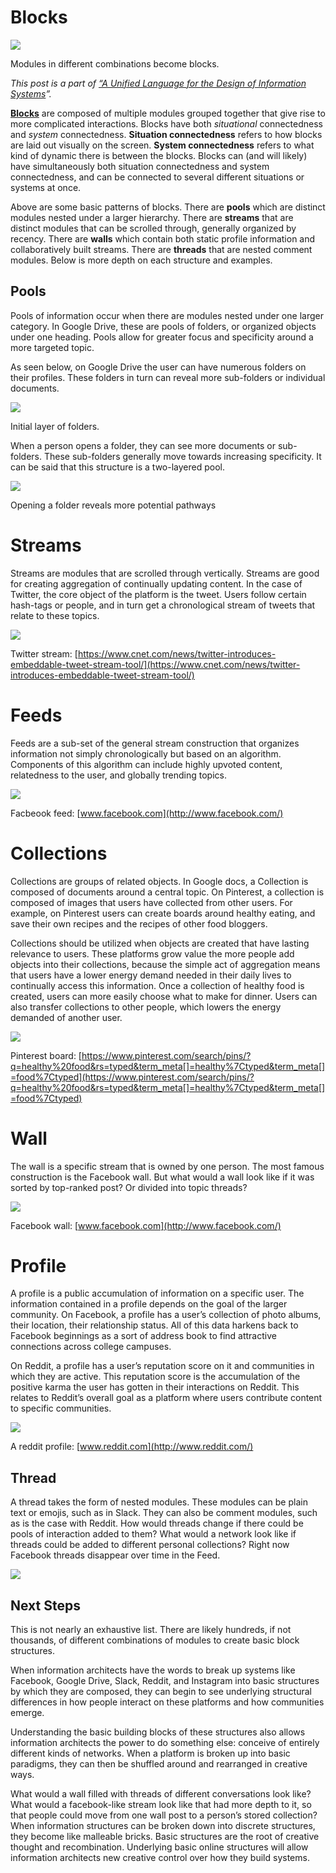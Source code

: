 ﻿---
author: Rachel Aliana
date: Jun 10, 2019
source: https://rachelaliana.medium.com/a-pattern-language-interaction-blocks-a398b7ccf3fc
---

# Blocks

![](images/Cj8_-Yrykx-s4ag0aeoKIw.png)

Modules in different combinations become blocks.

_This post is a part of_ [_“A Unified Language for the Design of Information Systems_](a-unified-language-for-the-design-of-information-systems.md)_”._

[**Blocks**](a-pattern-language-interaction-blocks.md)  are composed of multiple modules grouped together that give rise to more complicated interactions. Blocks have both  _situational_ connectedness and  _system_ connectedness.  **Situation connectedness** refers to how blocks are laid out visually on the screen.  **System connectedness**  refers to what kind of dynamic there is between the blocks. Blocks can (and will likely) have simultaneously both situation connectedness and system connectedness, and can be connected to several different situations or systems at once.

Above are some basic patterns of blocks. There are  **pools** which are distinct modules nested under a larger hierarchy. There are  **streams**  that are distinct modules that can be scrolled through, generally organized by recency. There are  **walls** which contain both static profile information and collaboratively built streams. There are  **threads**  that are nested comment modules. Below is more depth on each structure and examples.

## Pools

Pools of information occur when there are modules nested under one larger category. In Google Drive, these are pools of folders, or organized objects under one heading. Pools allow for greater focus and specificity around a more targeted topic.

As seen below, on Google Drive the user can have numerous folders on their profiles. These folders in turn can reveal more sub-folders or individual documents.

![](images/2rQB-dyI7Ww8WF99GTj9jA.png)

Initial layer of folders.

When a person opens a folder, they can see more documents or sub-folders. These sub-folders generally move towards increasing specificity. It can be said that this structure is a two-layered pool.

![](images/nlUaiRfn6bDEBVfOB0xnTA.png)

Opening a folder reveals more potential pathways

# Streams

Streams are modules that are scrolled through vertically. Streams are good for creating aggregation of continually updating content. In the case of Twitter, the core object of the platform is the tweet. Users follow certain hash-tags or people, and in turn get a chronological stream of tweets that relate to these topics.

![](images/Zd6ph5ajEvMxUBdwJnNszw.png)

Twitter stream:  [https://www.cnet.com/news/twitter-introduces-embeddable-tweet-stream-tool/](https://www.cnet.com/news/twitter-introduces-embeddable-tweet-stream-tool/)

# Feeds

Feeds are a sub-set of the general stream construction that organizes information not simply chronologically but based on an algorithm. Components of this algorithm can include highly upvoted content, relatedness to the user, and globally trending topics.

![](images/I2x-nd0Gb0GuZaRGOFi2Jg.png)

Facbeook feed:  [www.facebook.com](http://www.facebook.com/)

# Collections

Collections are groups of related objects. In Google docs, a Collection is composed of documents around a central topic. On Pinterest, a collection is composed of images that users have collected from other users. For example, on Pinterest users can create boards around healthy eating, and save their own recipes and the recipes of other food bloggers.

Collections should be utilized when objects are created that have lasting relevance to users. These platforms grow value the more people add objects into their collections, because the simple act of aggregation means that users have a lower energy demand needed in their daily lives to continually access this information. Once a collection of healthy food is created, users can more easily choose what to make for dinner. Users can also transfer collections to other people, which lowers the energy demanded of another user.

![](images/6tE0F9o2zYaq9K6Qm6jo8Q.png)

Pinterest board:  [https://www.pinterest.com/search/pins/?q=healthy%20food&rs=typed&term_meta[]=healthy%7Ctyped&term_meta[]=food%7Ctyped](https://www.pinterest.com/search/pins/?q=healthy%20food&rs=typed&term_meta[]=healthy%7Ctyped&term_meta[]=food%7Ctyped)

# Wall

The wall is a specific stream that is owned by one person. The most famous construction is the Facebook wall. But what would a wall look like if it was sorted by top-ranked post? Or divided into topic threads?

![](images/xOzpwuxSFem76MvfZY8qRg.png)

Facebook wall:  [www.facebook.com](http://www.facebook.com/)

# Profile

A profile is a public accumulation of information on a specific user. The information contained in a profile depends on the goal of the larger community. On Facebook, a profile has a user’s collection of photo albums, their location, their relationship status. All of this data harkens back to Facebook beginnings as a sort of address book to find attractive connections across college campuses.

On Reddit, a profile has a user’s reputation score on it and communities in which they are active. This reputation score is the accumulation of the positive karma the user has gotten in their interactions on Reddit. This relates to Reddit’s overall goal as a platform where users contribute content to specific communities.

![](images/gtMHdmbuyCsPcZnUrEe9Uw.png)

A reddit profile:  [www.reddit.com](http://www.reddit.com/)

## Thread

A thread takes the form of nested modules. These modules can be plain text or emojis, such as in Slack. They can also be comment modules, such as is the case with Reddit. How would threads change if there could be pools of interaction added to them? What would a network look like if threads could be added to different personal collections? Right now Facebook threads disappear over time in the Feed.

![](images/dedvH6KVSjPmeivtKr-Iow.png)

## Next Steps

This is not nearly an exhaustive list. There are likely hundreds, if not thousands, of different combinations of modules to create basic block structures.

When information architects have the words to break up systems like Facebook, Google Drive, Slack, Reddit, and Instagram into basic structures by which they are composed, they can begin to see underlying structural differences in how people interact on these platforms and how communities emerge.

Understanding the basic building blocks of these structures also allows information architects the power to do something else: conceive of entirely different kinds of networks. When a platform is broken up into basic paradigms, they can then be shuffled around and rearranged in creative ways.

What would a wall filled with threads of different conversations look like? What would a facebook-like stream look like that had more depth to it, so that people could move from one wall post to a person’s stored collection? When information structures can be broken down into discrete structures, they become like malleable bricks. Basic structures are the root of creative thought and recombination. Underlying basic online structures will allow information architects new creative control over how they build systems.
